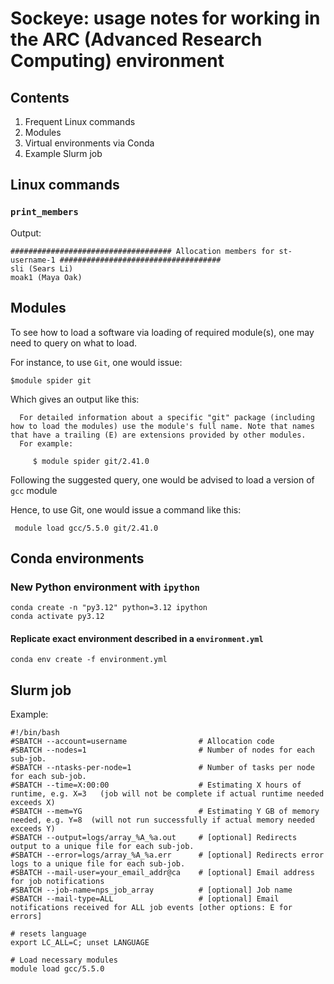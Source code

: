 # Sockeye: usage notes for working in the ARC (Advanced Research Computing) environment 

## Contents

1. Frequent Linux commands
2. Modules
3. Virtual environments via Conda
4. Example Slurm job

## Linux commands

### ```print_members```

Output:
```
#################################### Allocation members for st-username-1 ####################################
sli (Sears Li) 
moak1 (Maya Oak)  
```

## Modules

To see how to load a software via loading of required module(s), one may need to query on what to load.

For instance, to use ```Git```, one would issue:
```
$module spider git
```

Which gives an output like this:
```
  For detailed information about a specific "git" package (including how to load the modules) use the module's full name. Note that names that have a trailing (E) are extensions provided by other modules.
  For example:

     $ module spider git/2.41.0
```

Following the suggested query, one would be advised to load a version of ```gcc``` module

Hence, to use Git, one would issue a command like this:
```
 module load gcc/5.5.0 git/2.41.0
```

## Conda environments

### New Python environment with ```ipython```

```
conda create -n "py3.12" python=3.12 ipython  
conda activate py3.12
```

#### Replicate exact environment described in a ```environment.yml```
```
conda env create -f environment.yml 
```


## Slurm job


Example:

```
#!/bin/bash
#SBATCH --account=username                # Allocation code
#SBATCH --nodes=1                         # Number of nodes for each sub-job.
#SBATCH --ntasks-per-node=1               # Number of tasks per node for each sub-job.
#SBATCH --time=X:00:00                    # Estimating X hours of runtime, e.g. X=3   (job will not be complete if actual runtime needed exceeds X)
#SBATCH --mem=YG                          # Estimating Y GB of memory needed, e.g. Y=8  (will not run successfully if actual memory needed exceeds Y)
#SBATCH --output=logs/array_%A_%a.out     # [optional] Redirects output to a unique file for each sub-job.
#SBATCH --error=logs/array_%A_%a.err      # [optional] Redirects error logs to a unique file for each sub-job.
#SBATCH --mail-user=your_email_addr@ca    # [optional] Email address for job notifications
#SBATCH --job-name=nps_job_array          # [optional] Job name
#SBATCH --mail-type=ALL                   # [optional] Email notifications received for ALL job events [other options: E for errors]

# resets language
export LC_ALL=C; unset LANGUAGE

# Load necessary modules
module load gcc/5.5.0
```

